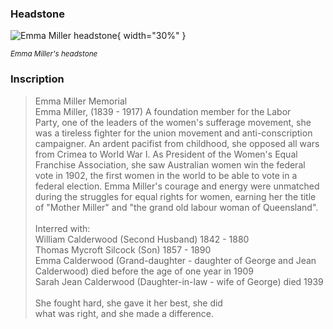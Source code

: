 ### Headstone  

![Emma Miller headstone](../assets/emma-miller-headstone.jpg){ width="30%" }

*<small>Emma Miller's headstone</small>*

### Inscription

>Emma Miller Memorial <br>
>Emma Miller, (1839 - 1917) A foundation member for the Labor <br>
>Party, one of the leaders of the women's sufferage movement, she <br>
>was a tireless fighter for the union movement and anti-conscription <br>
>campaigner. An ardent pacifist from childhood, she opposed all wars <br>
>from Crimea to World War I. As President of the Women's Equal <br>
>Franchise Association, she saw Australian women win the federal  <br>
>vote in 1902, the first women in the world to be able to vote in a <br>
>federal election. Emma Miller's courage and energy were unmatched <br>
>during the struggles for equal rights for women, earning her the title <br>
>of "Mother Miller" and "the grand old labour woman of Queensland". <br>
> <br>
>Interred with: <br>
>William Calderwood (Second Husband) 1842 - 1880 <br>
>Thomas Mycroft Silcock (Son) 1857 - 1890 <br>
>Emma Calderwood (Grand-daughter - daughter of George and Jean Calderwood) died before the age of one year in 1909 <br>
>Sarah Jean Calderwood (Daughter-in-law - wife of George) died 1939 <br>
> <br>
>She fought hard, she gave it her best, she did <br>
>what was right, and she made a difference. <br>
